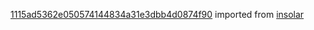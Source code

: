 [1115ad5362e050574144834a31e3dbb4d0874f90](https://github.com/insolar/insolar/commit/1115ad5362e050574144834a31e3dbb4d0874f90) imported from [insolar](https://github.com/insolar/insolar)
